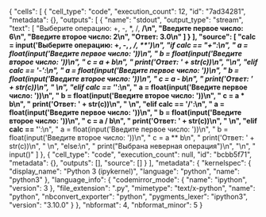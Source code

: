 {
 "cells": [
  {
   "cell_type": "code",
   "execution_count": 12,
   "id": "7ad34281",
   "metadata": {},
   "outputs": [
    {
     "name": "stdout",
     "output_type": "stream",
     "text": [
      "Выберите операцию: +, -, *, /, **/\n",
      "Введите первое число: 6\n",
      "Введите второе число: 2\n",
      "Ответ: 3.0\n"
     ]
    }
   ],
   "source": [
    "calc = input('Выберите операцию: +, -, *, /, **')\n",
    "if calc == \"+\":\n",
    "    a = float(input('Введите первое число: '))\n",
    "    b = float(input('Введите второе число: '))\n",
    "    c = a + b\n",
    "    print('Ответ: ' + str(c))\n",
    "\n",
    "elif calc == '-':\n",
    "    a = float(input('Введите первое число: '))\n",
    "    b = float(input('Введите второе число: '))\n",
    "    c = a - b\n",
    "    print('Ответ: ' + str(c))\n",
    "    \n",
    "elif calc == '*':\n",
    "    a = float(input('Введите первое число: '))\n",
    "    b = float(input('Введите второе число: '))\n",
    "    c = a * b\n",
    "    print('Ответ: '  + str(c))\n",
    "    \n",
    "elif calc == '/':\n",
    "    a = float(input('Введите первое число: '))\n",
    "    b = float(input('Введите второе число: '))\n",
    "    c = a / b\n",
    "    print('Ответ: '  + str(c))\n",
    "    \n",
    "elif calc == '**':\n",
    "    a = float(input('Введите первое число: '))\n",
    "    b = float(input('Введите второе число: '))\n",
    "    c = a ** b\n",
    "    print('Ответ: ' + str(c))\n",
    "    \n",
    "else:\n",
    "    print(\"Выбрана неверная операция\")\n",
    "\n",
    "    input()"
   ]
  },
  {
   "cell_type": "code",
   "execution_count": null,
   "id": "bcbb5f71",
   "metadata": {},
   "outputs": [],
   "source": []
  }
 ],
 "metadata": {
  "kernelspec": {
   "display_name": "Python 3 (ipykernel)",
   "language": "python",
   "name": "python3"
  },
  "language_info": {
   "codemirror_mode": {
    "name": "ipython",
    "version": 3
   },
   "file_extension": ".py",
   "mimetype": "text/x-python",
   "name": "python",
   "nbconvert_exporter": "python",
   "pygments_lexer": "ipython3",
   "version": "3.10.0"
  }
 },
 "nbformat": 4,
 "nbformat_minor": 5
}
